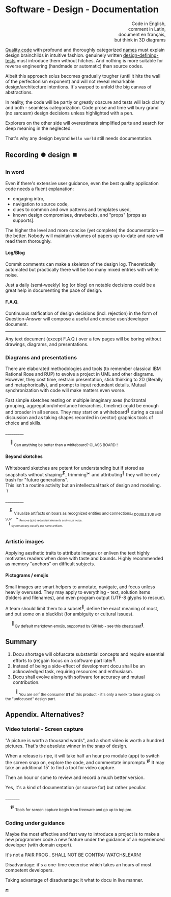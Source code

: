 # Software - Design - Documentation

<p dir="rtl">,Code in English<br/>,comment in Latin<br/>,document en français<br/>but think in 3D diagrams</p>

[Quality code](../../QA/README+/code-quality.md) with profound and thoroughly categorized [names](../../~design/names) must explain design brainchilds in intuitive fashion. genuinely written [design-defining-tests](../../~design/drive/) must introduce them without hitches. And nothing is more suitable for reverse engineering (handmade or automatic) than source codes. 

Albeit this approach solus becomes gradually tougher (until it hits the wall of the perfectionism exponent) and will not reveal remarkable design/architecture intentions. It's warped to unfold the big canvas of abstractions.

In reality, the code will be partly or greatly obscure and tests will lack clarity and both - seamless categorization. 
Code prose and time will bury grand (no sarcasm) design decisions unless highlighted with a pen. 

Explorers on the other side will overestimate simplified parts and search for deep meaning in the neglected.

That's why any design beyond `hello world` still needs documentation.

## Recording ⏺️ design ⏹️

### In word

Even if there's extensive user guidance, even the best quality application code needs a fluent explanation: 

* engaging intro,
* navigation to source code,
* clues to common and own patterns and templates used,
* known design compromises, drawbacks, and "props" [props as supports].

The higher the level and more concise (yet complete) the documentation &mdash; the better. Nobody will maintain volumes of papers up-to-date and rare will read them thoroughly.

#### Log/Blog

Commit comments can make a skeleton of the design log. Theoretically automated but practically there will be too many mixed entries with white noise.

Just a daily (semi-weekly) log (or blog) on notable decisions could be a great help in documenting the pace of design. 

#### F.A.Q.

Continuous ratification of design decisions (incl. rejection) in the form of Question-Answer will compose a useful and concise user/developer document. 

---

Any text document (except F.A.Q.) over a few pages will be boring without drawings, diagrams, and presentations.

### Diagrams and presentations

There are elaborated methodologies and tools (to remember classical IBM Rational Rose and RUP) to evolve a project in UML and other diagrams. 
However, they cost time, restrain presentation, stick thinking to 2D (literally and metaphorically), and prompt to input redundant details. Mutual synchronization with code will make matters even worse.

Fast simple sketches resting on multiple imaginary axes (horizontal grouping, aggregation/inheritance hierarchies, timeline) could be enough and broader in all senses. 
They may start on a whiteboard<sup>🔲</sup> during a casual discussion and as taking shapes recorded in (vector) graphics tools of choice and skills. 

\_________

&nbsp;&nbsp;&nbsp;&nbsp;<sup>🔲</sup> <sub>Can anything be better than a whiteboard? GLASS BOARD !</sub>

#### Beyond sketches

Whiteboard sketches are potent for understanding but if stored as snapshots without shaping<sup>🗜️</sup>, trimming<sup>✂️</sup> and attributing<sup>🍒</sup> they will be only trash for "future generations".\
This isn't a routine activity but an intellectual task of design and modeling.\
&nbsp;\

\_________

&nbsp;&nbsp;&nbsp;<sup>🗜️</sup>&nbsp;<sub>Visualize artifacts on boars as recognized entities and connections.<sub>\ DOUBLE SUB aND SUP
&nbsp;&nbsp;&nbsp;&nbsp;<sup>✂️</sup>&nbsp;<sub>Remove (join) redundant elements and visual noize.</sub>\
&nbsp;&nbsp;&nbsp;&nbsp;<sup>🍒</sup>&nbsp;<sub>Systematically classify and name artifacts.</sub>\
&nbsp;


### Artistic images

Applying aesthetic traits to attribute images or enliven the text highly motivates readers when done with taste and bounds. Highly recommended as memory "anchors" on difficult subjects.

#### Pictograms / emojis

Small images are smart helpers to annotate, navigate, and focus unless heavily overused. They may apply to everything - text, solution items (folders and filenames), and even program output (UTF-8 glyphs to rescue).

A team should limit them to a subset<sup>🍋</sup>, define the exact meaning of most, and put some on a blacklist (for ambiguity or cultural issues).

&nbsp;&nbsp;&nbsp;&nbsp;&nbsp;<sup>🍋</sup> <sub>By default markdown emojis, supported by GitHub  - see this [cheatsheet](https://github.com/ikatyang/emoji-cheat-sheet/blob/master/README.md)<sup>🔗</sup>.</sub>

## Summary

1. Docu shortage will obfuscate substantial concepts and require essential efforts to (re)gain focus on a software part later<sup>🔖</sup>.  
2. Instead of being a side-effect of development docu shall be an acknowledged task, requiring resources and enthusiasm.
3. Docu shall evolve along with software for accuracy and mutual contribution.

&nbsp;&nbsp;&nbsp;&nbsp;&nbsp;&nbsp;&nbsp;&nbsp;<sup>🔖</sup> <sub>You are self the consumer&nbsp;**#1** of this product - it's only a week to lose a grasp on the "unfocused" design part.</sub>

## Appendix. Alternatives?

### Video tutorial - Screen capture

"A picture is worth a thousand words", and a short video is worth a hundred pictures. That's the absolute winner in the snap of design. 

When a release is ripe, it will take half an hour pro module (app) to switch the screen snap on, explore the code, and commentate impromptu.<sup>📹</sup>
It may take an additional 15' to find a tool for video capture.

Then an hour or some to review and record a much better version.

Yes, it's a kind of documentation (or source for) but rather peculiar.

\_______

&nbsp;&nbsp;&nbsp;&nbsp;<sup>📹</sup> <sub>Tools for screen capture begin from freeware and go up to top pro.</sub>

### Coding under guidance

Maybe the most effective and fast way to introduce a project is to make a new programmer code a new feature under the guidance of an experienced developer (with domain expert).

It's not a PAIR PROG . SHALL NOT BE CONTRA: WATCH&LEARN!

Disadvantage: it's a one-time excercise which takes an hours of most competent developers.

Taking advantage of disadvantage: it  what to docu in live manner.

🔚
